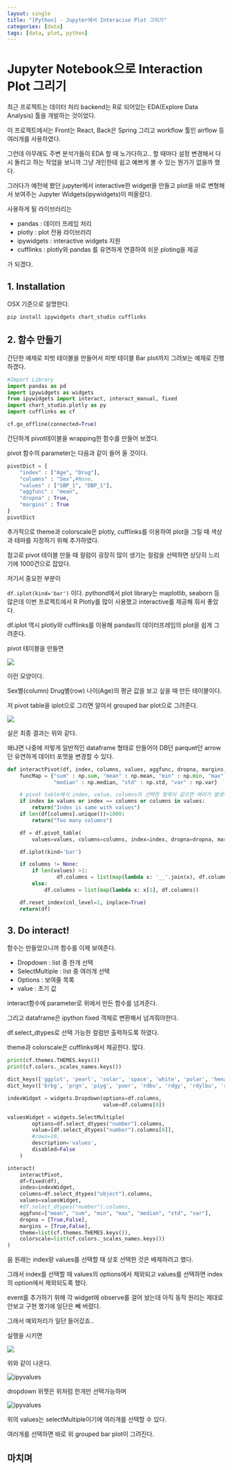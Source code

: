 ```yaml
---
layout: single
title: "[Python] - Jupyter에서 Interacive Plot 그리기"
categories: [data]
tags: [data, plot, python]
---
```


# Jupyter Notebook으로 Interaction Plot 그리기

최근 프로젝트는 데이터 처리 backend는 R로 되어있는 EDA(Explore Data Analysis) 툴을 개발하는 것이었다.

이 프로젝트에서는 Front는 React, Back은 Spring 그리고 workflow 툴인 airflow 등 여러개를 사용하였다.



그런데 아무래도 주변 분석가들이 EDA 할 때 노가다하고.. 할 때마다 설정 변경해서 다시 돌리고 하는 작업을 보니까 그냥 개인한테 쉽고 예쁘게 볼 수 있는 뭔가가 없을까 했다.

그러다가 예전에 봤던 jupyter에서 interactive한 widget을 만들고 plot을 바로 변형해서 보여주는 Jupyter Widgets(ipywidgets)이 떠올랐다.



사용하게 될 라이브러리는

- pandas : 데이터 프레임 처리
- plotly : plot 전용 라이브러리
- ipywidgets : interactive widgets 지원
- cufflinks : plotly와 pandas 를 유연하게 연결하여 쉬운 ploting을 제공

가 되겠다.



## 1. Installation

OSX 기준으로 설명한다.



```
pip install ipywidgets chart_studio cufflinks
```





## 2. 함수 만들기

간단한 예제로 피벗 테이블을 만들어서 피벗 테이블 Bar plot까지 그려보는 예제로 진행하겠다.



```python
#Import Library
import pandas as pd
import ipywidgets as widgets
from ipywidgets import interact, interact_manual, fixed
import chart_studio.plotly as py
import cufflinks as cf

cf.go_offline(connected=True)
```



간단하게 pivot테이블을 wrapping한 함수를 만들어 보겠다.

pivot 함수의 parameter는  다음과 같이 들어 올 것이다.

```python
pivotDict = {
    "index" : ["Age", "Drug"],
    "columns" : "Sex",#None,
    "values" : ["SBP_1", "DBP_1"],
    "aggfunc" : "mean",
    "dropna" : True,
    "margins" : True
}
pivotDict
```



추가적으로 theme과 colorscale은 plotly, cufflinks를 이용하여 plot을 그릴 때 색상과 테마를 지정하기 위해 추가하였다.

참고로 pivot 테이블 만들 때 컬럼이 굉장히 많이 생기는 컬럼을 선택하면 상당히 느리기에 1000건으로 잡았다.



저기서 중요한 부분이

`df.iplot(kind='bar')` 이다. pythond에서 plot library는 maplotlib, seaborn 등 많은데 이번 프로젝트에서 R Plotly를 많이 사용했고 interactive를 제공해 줘서 좋았다.



df.iplot 역시 plotly와 cufflinks를 이용해 pandas의 데이터프레임의 plot을 쉽게 그려준다.

pivot 테이블을 만들면

![](/assets/images/before_pivot.jpg)

이런 모양이다.

Sex별(column) Drug별(row) 나이(Age)의 평균 값을 보고 싶을 때 만든 테이블이다.

저 pivot table을 iplot으로 그리면 알아서 grouped bar plot으로 그려준다.



![](/assets/images/final_pivot.jpg)

실은 최종 결과는 위와 같다.

왜냐면 나중에 저렇게 일반적인 dataframe 형태로 만들어야 DB던 parquet던 arrow던 유연하게 데이터 포맷을 변경할 수 있다.



```python
def interactPivot(df, index, columns, values, aggfunc, dropna, margins, theme, colorscale):
    funcMap = {"sum" : np.sum, "mean" : np.mean, "min" : np.min, "max" : np.max,
               "median" : np.median, "std" : np.std, "var" : np.var}

    # pivot table에서 index, value, columns의 선택한 항목이 같으면 에러가 발생하여 같은 경우 예외처리.
    if index in values or index == columns or columns in values:
        return("Index is same with values")
    if len(df[columns].unique())>1000:
        return("Too many columns")

    df = df.pivot_table(
        values=values, columns=columns, index=index, dropna=dropna, margins=margins, aggfunc=funcMap[aggfunc])

    df.iplot(kind='bar')

    if columns != None:    
        if len(values) >1:
                df.columns = list(map(lambda x: '__'.join(x), df.columns))
        else:
            df.columns = list(map(lambda x: x[1], df.columns))

    df.reset_index(col_level=1, inplace=True)
    return(df)

```



## 3. Do interact!

함수는 만들었으니까 함수를 이제 보여준다.



- Dropdown : list 중 한개 선택
- SelectMultiple : list 중 여러개 선택
- Options : 보여줄 목록
- value : 초기 값



interact함수에 parameter로 위에서 만든 함수를 넘겨준다.

그리고 dataframe은 ipython fixed 객체로 변환해서 넘겨줘야한다.

df.select_dtypes로 선택 가능한 컬럼만 출력하도록 하였다.

theme과 colorscale은 cufflinks에서 제공한다. 많다.



```python
print(cf.themes.THEMES.keys())
print(cf.colors._scales_names.keys())

dict_keys(['ggplot', 'pearl', 'solar', 'space', 'white', 'polar', 'henanigans'])
dict_keys(['brbg', 'prgn', 'piyg', 'puor', 'rdbu', 'rdgy', 'rdylbu', 'rdylgn', 'spectral', 'paired', 'set3', 'dflt', 'original', 'plotly', 'accent', 'dark2', 'pastel1', 'pastel2', 'set1', 'set2', 'blues', 'bugn', 'bupu', 'gnbu', 'greens', 'greys', 'orrd', 'oranges', 'pubu', 'pubugn', 'purd', 'purples', 'rdpu', 'reds', 'ylgn', 'ylgnbu', 'ylorbr', 'ylorrd', 'ggplot', 'polar'])
```



```python
indexWidget = widgets.Dropdown(options=df.columns,
                               value=df.columns[0])

valuesWidget = widgets.SelectMultiple(
        options=df.select_dtypes("number").columns,
        value=[df.select_dtypes("number").columns[0]],
        #rows=10,
        description='values',
        disabled=False
    )

interact(
    interactPivot,
    df=fixed(df),
    index=indexWidget,
    columns=df.select_dtypes("object").columns,
    values=valuesWidget,
    #df.select_dtypes("number").columns,
    aggfunc=["mean", "sum", "min", "max", "median", "std", "var"],
    dropna = [True,False],
    margins = [True,False],
    theme=list(cf.themes.THEMES.keys()),
    colorscale=list(cf.colors._scales_names.keys())
)
```



음 원래는 index랑 values를 선택할 때 상호 선택한 것은 배제하려고 했다.

그래서 index를 선택할 때 values의 options에서 제외되고 values를 선택하면 index의 option에서 제외되도록 했다.

event를 추가하기 위해 각 widget에 observe를 걸어 놨는데 아직 동작 원리는 제대로 안보고 구현 했기에 일단은 빼 버렸다.

그래서 예외처리가 일단 들어갔죠..



실행을 시키면

![](/assets/images/ipywidgets.jpg)



위와 같이 나온다.

![ipyvalues](/assets/images/ipyindex.jpg)

dropdown 위젯은 위처럼 한개만 선택가능하며

![ipyvalues](/assets/images/ipyvalues.png)



위의 values는 selectMultiple이기에 여러개를 선택할 수 있다.

여러개를 선택하면 바로 위 grouped bar plot이 그려진다.








## 마치며
